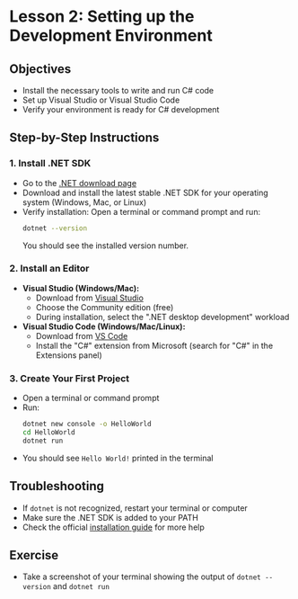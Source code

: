 # Lesson 2: Setting up the Development Environment

## Objectives
- Install the necessary tools to write and run C# code
- Set up Visual Studio or Visual Studio Code
- Verify your environment is ready for C# development

## Step-by-Step Instructions

### 1. Install .NET SDK
- Go to the [.NET download page](https://dotnet.microsoft.com/download)
- Download and install the latest stable .NET SDK for your operating system (Windows, Mac, or Linux)
- Verify installation: Open a terminal or command prompt and run:
  ```sh
  dotnet --version
  ```
  You should see the installed version number.

### 2. Install an Editor
- **Visual Studio (Windows/Mac):**
  - Download from [Visual Studio](https://visualstudio.microsoft.com/)
  - Choose the Community edition (free)
  - During installation, select the ".NET desktop development" workload
- **Visual Studio Code (Windows/Mac/Linux):**
  - Download from [VS Code](https://code.visualstudio.com/)
  - Install the "C#" extension from Microsoft (search for "C#" in the Extensions panel)

### 3. Create Your First Project
- Open a terminal or command prompt
- Run:
  ```sh
  dotnet new console -o HelloWorld
  cd HelloWorld
  dotnet run
  ```
- You should see `Hello World!` printed in the terminal

## Troubleshooting
- If `dotnet` is not recognized, restart your terminal or computer
- Make sure the .NET SDK is added to your PATH
- Check the official [installation guide](https://learn.microsoft.com/en-us/dotnet/core/install/) for more help

## Exercise
- Take a screenshot of your terminal showing the output of `dotnet --version` and `dotnet run`